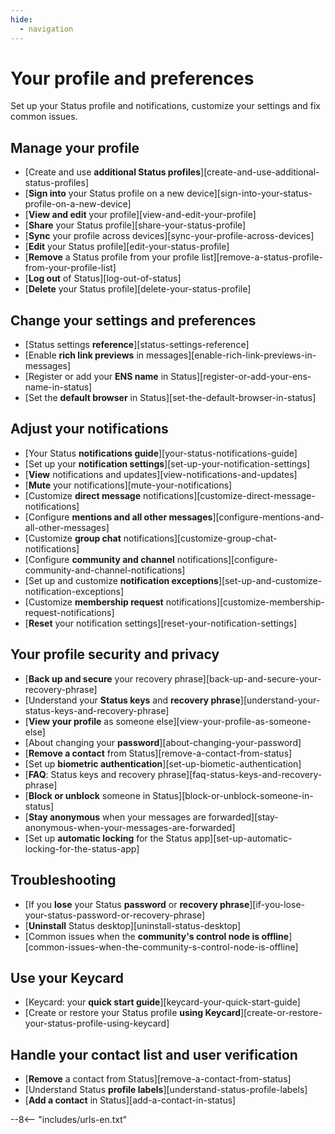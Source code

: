 ```yaml
---
hide:
  - navigation
---
```


# Your profile and preferences

Set up your Status profile and notifications, customize your settings and fix common issues.

## Manage your profile

- [Create and use **additional Status profiles**][create-and-use-additional-status-profiles]
- [**Sign into** your Status profile on a new device][sign-into-your-status-profile-on-a-new-device]
- [**View and edit** your profile][view-and-edit-your-profile]
- [**Share** your Status profile][share-your-status-profile]
- [**Sync** your profile across devices][sync-your-profile-across-devices]
- [**Edit** your Status profile][edit-your-status-profile]
- [**Remove** a Status profile from your profile list][remove-a-status-profile-from-your-profile-list]
- [**Log out** of Status][log-out-of-status]
- [**Delete** your Status profile][delete-your-status-profile]

## Change your settings and preferences

- [Status settings **reference**][status-settings-reference]
- [Enable **rich link previews** in messages][enable-rich-link-previews-in-messages]
- [Register or add your **ENS name** in Status][register-or-add-your-ens-name-in-status]
- [Set the **default browser** in Status][set-the-default-browser-in-status]

## Adjust your notifications

- [Your Status **notifications guide**][your-status-notifications-guide]
- [Set up your **notification settings**][set-up-your-notification-settings]
- [**View** notifications and updates][view-notifications-and-updates]
- [**Mute** your notifications][mute-your-notifications]
- [Customize **direct message** notifications][customize-direct-message-notifications]
- [Configure **mentions and all other messages**][configure-mentions-and-all-other-messages]
- [Customize **group chat** notifications][customize-group-chat-notifications]
- [Configure **community and channel** notifications][configure-community-and-channel-notifications]
- [Set up and customize **notification exceptions**][set-up-and-customize-notification-exceptions]
- [Customize **membership request** notifications][customize-membership-request-notifications]
- [**Reset** your notification settings][reset-your-notification-settings]

## Your profile security and privacy

- [**Back up and secure** your recovery phrase][back-up-and-secure-your-recovery-phrase]
- [Understand your **Status keys** and **recovery phrase**][understand-your-status-keys-and-recovery-phrase]
- [**View your profile** as someone else][view-your-profile-as-someone-else]
- [About changing your **password**][about-changing-your-password]
- [**Remove a contact** from Status][remove-a-contact-from-status]
- [Set up **biometric authentication**][set-up-biometic-authentication]
- [**FAQ**: Status keys and recovery phrase][faq-status-keys-and-recovery-phrase]
- [**Block or unblock** someone in Status][block-or-unblock-someone-in-status]
- [**Stay anonymous** when your messages are forwarded][stay-anonymous-when-your-messages-are-forwarded]
- [Set up **automatic locking** for the Status app][set-up-automatic-locking-for-the-status-app]

## Troubleshooting

- [If you **lose** your Status **password** or **recovery phrase**][if-you-lose-your-status-password-or-recovery-phrase]
- [**Uninstall** Status desktop][uninstall-status-desktop]
- [Common issues when the **community's control node is offline**][common-issues-when-the-community-s-control-node-is-offline]

## Use your Keycard

- [Keycard: your **quick start guide**][keycard-your-quick-start-guide]
- [Create or restore your Status profile **using Keycard**][create-or-restore-your-status-profile-using-keycard]

## Handle your contact list and user verification

- [**Remove** a contact from Status][remove-a-contact-from-status]
- [Understand Status **profile labels**][understand-status-profile-labels]
- [**Add a contact** in Status][add-a-contact-in-status]

--8<-- "includes/urls-en.txt"
